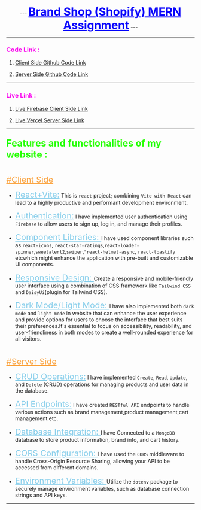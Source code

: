 
<p align="center">
 ---
  <b><span style="font-size: 30px ; color: #0A03FC;font-weight:bold"><u>Brand Shop (Shopify) MERN Assignment</u></span></b>
 ---
</p>

---

### <span style=" color: #FA07EF">Code Link : </span>

1. [Client Side Github Code Link](https://github.com/programming-hero-web-course-4/b8a10-brandshop-client-side-mr-tnmy-srkr.git "https://github.com/programming-hero-web-course-4/b8a10-brandshop-client-side-mr-tnmy-srkr.git")

2. [Server Side Github Code Link](https://github.com/programming-hero-web-course-4/b8a10-brandshop-server-side-mr-tnmy-srkr "https://github.com/programming-hero-web-course-4/b8a10-brandshop-server-side-mr-tnmy-srkr")
---

### <span style=" color: #FA07EF">Live Link : </span>

1. [Live Firebase Client Side Link](https://brand-shop-express-mongodb.web.app "https://brand-shop-express-mongodb.web.app")

2. [Live Vercel Server Side Link](https://brand-shop-server-express-mongodb-mern-assignment-10.vercel.app "https://brand-shop-server-express-mongodb-mern-assignment-10.vercel.app")

---

### <span style=" color: #27FF00;font-size:25px"> Features and functionalities of my website : </span>
#
<span style="font-size:22px;color:#FBA13B;text-decoration:underline">#Client Side</span>
- <span style="font-size:22px;color:skyblue;text-decoration:underline">React+Vite:</span> This is `react` project; combining `Vite with React` can lead to a highly productive and performant development environment.

- <span style="font-size:22px;color:skyblue;text-decoration:underline">Authentication:</span> I have implemented user authentication using `Firebase` to allow users to sign up, log in, and manage their profiles.

- <span style="font-size:22px;color:skyblue;text-decoration:underline">Component Libraries: </span>I have used component libraries such as `react-icons`, `react-star-ratings`,`react-loader-spinner`,`sweetalert2`,`swiper`,`"react-helmet-async`, `react-toastify`  etcwhich might enhance the application with pre-built and customizable UI components.

- <span style="font-size:22px;color:skyblue;text-decoration:underline">Responsive Design: </span>Create a responsive and mobile-friendly user interface using a combination of CSS framework like `Tailwind CSS` and `DaisyUi`(plugin for Tailwind CSS).

- <span style="font-size:22px;color:skyblue;text-decoration:underline">Dark Mode/Light Mode: </span>I have also implemented both `dark mode` and `light mode` in  website that can enhance the user experience and provide options for users to choose the interface that best suits their preferences.It's essential to focus on accessibility, readability, and user-friendliness in both modes to create a well-rounded experience for all visitors.

#

<span style="font-size:22px;color:#FBA13B;text-decoration:underline">#Server Side</span>
- <span style="font-size:22px;color:skyblue;text-decoration:underline">CRUD Operations:</span> I have implemented `Create`, `Read`, `Update`, and `Delete` (CRUD) operations for managing products and user data in the database.

- <span style="font-size:22px;color:skyblue;text-decoration:underline">API Endpoints:</span> I have created `RESTful API` endpoints to handle various actions such as brand management,product management,cart management etc.

- <span style="font-size:22px;color:skyblue;text-decoration:underline">Database Integration: </span>I have Connected to a `MongoDB` database to store product information, brand info, and cart history.

- <span style="font-size:22px;color:skyblue;text-decoration:underline">CORS Configuration: </span>I have used the `CORS` middleware to handle Cross-Origin Resource Sharing, allowing your API to be accessed from different domains.
- <span style="font-size:22px;color:skyblue;text-decoration:underline">Environment Variables: </span> Utilize the `dotenv` package to securely manage environment variables, such as database connection strings and API keys.

---
